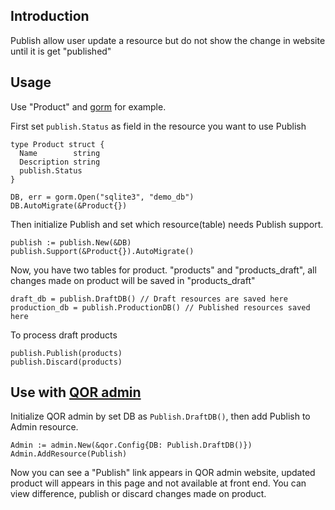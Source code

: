 ## Introduction

Publish allow user update a resource but do not show the change in website until it is get "published"

## Usage

Use "Product" and [gorm](https://github.com/jinzhu/gorm) for example.

First set `publish.Status` as field in the resource you want to use Publish

    type Product struct {
      Name        string
      Description string
      publish.Status
    }

    DB, err = gorm.Open("sqlite3", "demo_db")
    DB.AutoMigrate(&Product{})

Then initialize Publish and set which resource(table) needs Publish support.

    publish := publish.New(&DB)
    publish.Support(&Product{}).AutoMigrate()

Now, you have two tables for product. "products" and "products_draft", all changes made on product will be saved in "products_draft"

    draft_db = publish.DraftDB() // Draft resources are saved here
    production_db = publish.ProductionDB() // Published resources saved here

To process draft products

    publish.Publish(products)
    publish.Discard(products)

## Use with [QOR admin]()

Initialize QOR admin by set DB as `Publish.DraftDB()`, then add Publish to Admin resource.

    Admin := admin.New(&qor.Config{DB: Publish.DraftDB()})
    Admin.AddResource(Publish)

Now you can see a "Publish" link appears in QOR admin website, updated product will appears in this page and not available at front end. You can view difference, publish or discard changes made on product.
